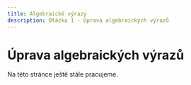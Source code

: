 ```yaml
---
title: Algebraické výrazy
description: Otázka 1 - Úprava algebraických výrazů
---
```


# Úprava algebraických výrazů

Na této stránce ještě stále pracujeme.
